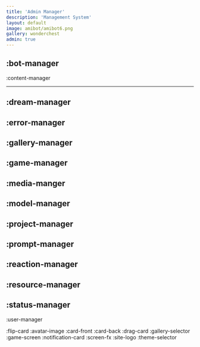 ```yaml
---
title: 'Admin Manager'
description: 'Management System'
layout: default
image: amibot/amibot6.png
gallery: wonderchest
admin: true
---
```


## :bot-manager

:content-manager

---

## :dream-manager

## :error-manager

## :gallery-manager

## :game-manager

## :media-manger

## :model-manager

## :project-manager

## :prompt-manager

## :reaction-manager

## :resource-manager

## :status-manager

:user-manager


:flip-card
:avatar-image
:card-front
:card-back
:drag-card
:gallery-selector
:game-screen
:notification-card
:screen-fx
:site-logo
:theme-selector
